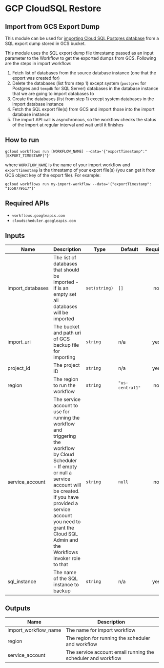 # GCP CloudSQL Restore

## Import from GCS Export Dump

This module can be used for [importing Cloud SQL Postgres database](https://cloud.google.com/sql/docs/postgres/import-export/import-export-sql) from a SQL export dump stored in GCS bucket.

This module uses the SQL export dump file timestamp passed as an input parameter to the Workflow to get the exported dumps from GCS. Following are the steps in import workflow:

1. Fetch list of databases from the source database instance (one that the export was created for)
2. Delete the databases (list from step 1) except system (`postgres` for Postgres and `tempdb` for SQL Server) databases in the database instance that we are going to import databases to
3. Create the databases (list from step 1) except system databases in the import database instance
4. Fetch the SQL export file(s) from GCS and import those into the import database instance
5. The import API call is asynchronous, so the workflow checks the status of the import at regular interval and wait until it finishes

## How to run

```
gcloud workflows run [WORKFLOW_NAME] --data='{"exportTimestamp":"[EXPORT_TIMESTAMP]"}'
```

where `WORKFLOW_NAME` is the name of your import workflow and `exportTimestamp` is the timestamp of your export file(s) (you can get it from GCS object key of the export file). For example:

```
gcloud workflows run my-import-workflow --data='{"exportTimestamp": "1658779617"}'
```

## Required APIs

- `workflows.googleapis.com`
- `cloudscheduler.googleapis.com`

<!-- BEGINNING OF PRE-COMMIT-TERRAFORM DOCS HOOK -->
## Inputs

| Name | Description | Type | Default | Required |
|------|-------------|------|---------|:--------:|
| import\_databases | The list of databases that should be imported - if is an empty set all databases will be imported | `set(string)` | `[]` | no |
| import\_uri | The bucket and path uri of GCS backup file for importing | `string` | n/a | yes |
| project\_id | The project ID | `string` | n/a | yes |
| region | The region to run the workflow | `string` | `"us-central1"` | no |
| service\_account | The service account to use for running the workflow and triggering the workflow by Cloud Scheduler - If empty or null a service account will be created. If you have provided a service account you need to grant the Cloud SQL Admin and the Workflows Invoker role to that | `string` | `null` | no |
| sql\_instance | The name of the SQL instance to backup | `string` | n/a | yes |

## Outputs

| Name | Description |
|------|-------------|
| import\_workflow\_name | The name for import workflow |
| region | The region for running the scheduler and workflow |
| service\_account | The service account email running the scheduler and workflow |

<!-- END OF PRE-COMMIT-TERRAFORM DOCS HOOK -->

